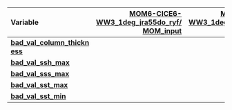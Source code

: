 | Variable                  | [MOM6-CICE6-WW3_1deg_jra55do_ryf/<br>MOM_input](https://github.com/COSIMA/MOM6-CICE6-WW3/blob/2f1a525a0c771adf7d31a516a0763625daadf2b8/MOM_input) | [MOM6-CICE6-WW3_1deg_jra55do_iaf/<br>MOM_input](https://github.com/COSIMA/MOM6-CICE6-WW3/blob/d3cacbd442d8f5700e3ebc050698bcd8989a8173/MOM_input) |
| :------------------------ | --------------: | --------------: |
| [**bad_val_column_thickn<br>ess**](https://github.com/mom-ocean/MOM6/search?q=bad_val_column_thickness) |          |             0.0 |
| [**bad_val_ssh_max**      ](https://github.com/mom-ocean/MOM6/search?q=bad_val_ssh_max) |                 |            50.0 |
| [**bad_val_sss_max**      ](https://github.com/mom-ocean/MOM6/search?q=bad_val_sss_max) |                 |            75.0 |
| [**bad_val_sst_max**      ](https://github.com/mom-ocean/MOM6/search?q=bad_val_sst_max) |                 |            55.0 |
| [**bad_val_sst_min**      ](https://github.com/mom-ocean/MOM6/search?q=bad_val_sst_min) |                 |            -3.0 |

